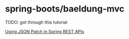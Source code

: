 # spring-boots/baeldung-mvc

TODO: got through this tutorial

[Using JSON Patch in Spring REST APIs](https://www.baeldung.com/spring-rest-json-patch)
